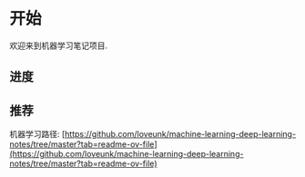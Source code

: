 # 开始

欢迎来到机器学习笔记项目.

## 进度


## 推荐

机器学习路径: [https://github.com/loveunk/machine-learning-deep-learning-notes/tree/master?tab=readme-ov-file](https://github.com/loveunk/machine-learning-deep-learning-notes/tree/master?tab=readme-ov-file)